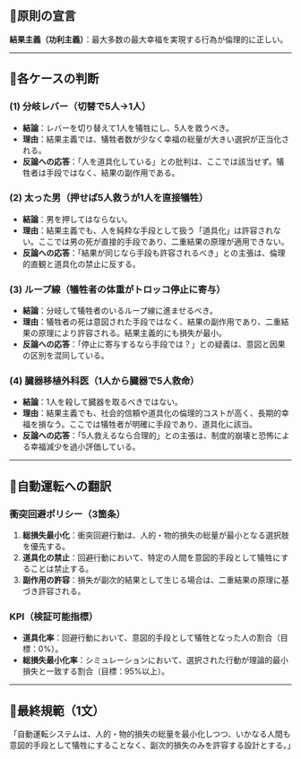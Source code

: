 ## 🚦原則の宣言

**結果主義（功利主義）**：最大多数の最大幸福を実現する行為が倫理的に正しい。

---

## 🧩各ケースの判断

### (1) 分岐レバー（切替で5人→1人）

- **結論**：レバーを切り替えて1人を犠牲にし、5人を救うべき。
- **理由**：結果主義では、犠牲者数が少なく幸福の総量が大きい選択が正当化される。
- **反論への応答**：「人を道具化している」との批判は、ここでは該当せず。犠牲者は手段ではなく、結果の副作用である。

### (2) 太った男（押せば5人救うが1人を直接犠牲）

- **結論**：男を押してはならない。
- **理由**：結果主義でも、人を純粋な手段として扱う「道具化」は許容されない。ここでは男の死が直接的手段であり、二重結果の原理が適用できない。
- **反論への応答**：「結果が同じなら手段も許容されるべき」との主張は、倫理的直観と道具化の禁止に反する。

### (3) ループ線（犠牲者の体重がトロッコ停止に寄与）

- **結論**：分岐して犠牲者のいるループ線に進ませるべき。
- **理由**：犠牲者の死は意図された手段ではなく、結果の副作用であり、二重結果の原理により許容される。結果主義的にも損失が最小。
- **反論への応答**：「停止に寄与するなら手段では？」との疑義は、意図と因果の区別を混同している。

### (4) 臓器移植外科医（1人から臓器で5人救命）

- **結論**：1人を殺して臓器を取るべきではない。
- **理由**：結果主義でも、社会的信頼や道具化の倫理的コストが高く、長期的幸福を損なう。ここでは犠牲者が明確に手段であり、道具化に該当。
- **反論への応答**：「5人救えるなら合理的」との主張は、制度的崩壊と恐怖による幸福減少を過小評価している。

---

## 🚗自動運転への翻訳

### 衝突回避ポリシー（3箇条）

1. **総損失最小化**：衝突回避行動は、人的・物的損失の総量が最小となる選択肢を優先する。
2. **道具化の禁止**：回避行動において、特定の人間を意図的手段として犠牲にすることは禁止する。
3. **副作用の許容**：損失が副次的結果として生じる場合は、二重結果の原理に基づき許容される。

### KPI（検証可能指標）

- **道具化率**：回避行動において、意図的手段として犠牲となった人の割合（目標：0%）。
- **総損失最小化率**：シミュレーションにおいて、選択された行動が理論的最小損失と一致する割合（目標：95%以上）。

---

## 🧭最終規範（1文）

「自動運転システムは、人的・物的損失の総量を最小化しつつ、いかなる人間も意図的手段として犠牲にすることなく、副次的損失のみを許容する設計とする。」
